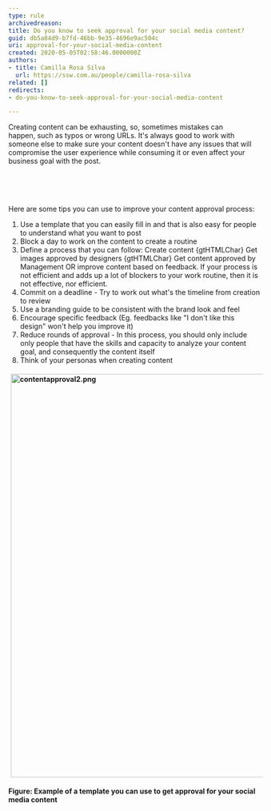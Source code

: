 ```yaml
---
type: rule
archivedreason: 
title: Do you know to seek approval for your social media content?
guid: db5a84d9-b7fd-46bb-9e35-4696e9ac504c
uri: approval-for-your-social-media-content
created: 2020-05-05T02:58:46.0000000Z
authors:
- title: Camilla Rosa Silva
  url: https://ssw.com.au/people/camilla-rosa-silva
related: []
redirects:
- do-you-know-to-seek-approval-for-your-social-media-content

---
```



​Creating content can be exhausting, so, sometimes mistakes can happen,&#160;such as typos or wrong URLs. It's always good to work with someone else to make sure your content doesn't have any issues that will compromise the user experience while consuming it or even affect your business goal with the post.<br><div><br></div>
<br><excerpt class='endintro'></excerpt><br>
<p>​He​re are some tips you can use to improve your content approval process&#58;</p><p></p><ol><li>Use a template that you can easily fill in and that is also easy for people to understand what you want to post</li><li>Block a day to work on the&#160;content ​to create a routine<br></li><li>Define a process that you can follow&#58; Create content {gtHTMLChar} Get images&#160;approved by designers {gtHTMLChar} Get content approved by Management OR improve content based on feedback.&#160;If your process is not efficient and adds up a lot of blockers to your work routine, then it is not effective, nor efficient.</li><li>Commit on a deadline - Try to work out what's the timeline from creation to review<br></li><li>Use a branding guide to be&#160;consistent&#160;with the brand look&#160;and feel<br></li><li>Encourage specific feedback (Eg. feedbacks like&#160;&quot;I don't like this design&quot; won't help you improve it)<br></li><li>Reduce rounds of approval - In this process, you should only include only people that have the skills and capacity to analyze your content goal, and consequently the content itself<br></li><li>Think of your personas when creating content<br></li></ol><dl class="ssw15-rteElement-ImageArea"><strong><dl class="ssw15-rteElement-ImageArea"><strong><img src="/SiteAssets/approval-for-your-social-media-content/contentapproval2.png" alt="contentapproval2.png" style="margin&#58;5px;width&#58;808px;" /></strong></dl></strong><strong>Figure&#58; Example of a template you can use to get approval for your social media content</strong><br></dl><br><p></p>


